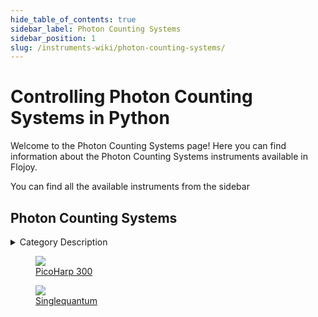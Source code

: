```yaml
--- 
hide_table_of_contents: true
sidebar_label: Photon Counting Systems
sidebar_position: 1
slug: /instruments-wiki/photon-counting-systems/
---
```


# Controlling Photon Counting Systems in Python

Welcome to the Photon Counting Systems page! Here you can find information about the Photon Counting Systems instruments available in Flojoy.

You can find all the available instruments from the sidebar


## Photon Counting Systems 

 <details> 
 <summary>Category Description</summary> 
 Photon counting is a technique in which individual photons are counted using a single-photon detector (SPD). A single-photon detector emits a pulse of signal for each detected photon. The counting efficiency is determined by the quantum efficiency and the system's electronic losses. 
 </details> 

 <div className="flex flex-wrap" style={{ marginLeft: "-40px" }}>


<div className="p-4">

<a href="/instruments-wiki/photon-counting-systems/picoquant/picoharp-300">
<figure style={{ width: "185px", height: "200px", objectFit: "scale-down", marginRight: "15px" }}>
<img src="https://res.cloudinary.com/dhopxs1y3/image/upload/e_bgremoval/v1692395497/Instruments/Photon%20Counting%20Systems/PicoHarp-300/file.png" style={{ width: "185px", height: "200px", objectFit: "scale-down", marginRight: "15px" }} />
<figcaption>PicoHarp 300</figcaption>
</figure>
</a></div>


<div className="p-4">

<a href="/instruments-wiki/photon-counting-systems/singlequantum/singlequantum">
<figure style={{ width: "185px", height: "200px", objectFit: "scale-down", marginRight: "15px" }}>
<img src="https://res.cloudinary.com/dhopxs1y3/image/upload/e_bgremoval/v1692395805/Instruments/Photon%20Counting%20Systems/Singlequantum/file.png" style={{ width: "185px", height: "200px", objectFit: "scale-down", marginRight: "15px" }} />
<figcaption>Singlequantum</figcaption>
</figure>
</a></div>
</div>